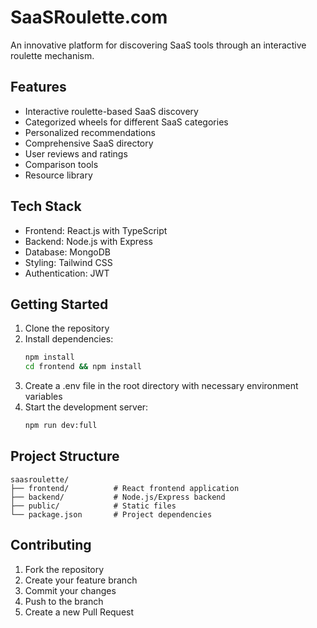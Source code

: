 # SaaSRoulette.com

An innovative platform for discovering SaaS tools through an interactive roulette mechanism.

## Features

- Interactive roulette-based SaaS discovery
- Categorized wheels for different SaaS categories
- Personalized recommendations
- Comprehensive SaaS directory
- User reviews and ratings
- Comparison tools
- Resource library

## Tech Stack

- Frontend: React.js with TypeScript
- Backend: Node.js with Express
- Database: MongoDB
- Styling: Tailwind CSS
- Authentication: JWT

## Getting Started

1. Clone the repository
2. Install dependencies:
   ```bash
   npm install
   cd frontend && npm install
   ```
3. Create a .env file in the root directory with necessary environment variables
4. Start the development server:
   ```bash
   npm run dev:full
   ```

## Project Structure

```
saasroulette/
├── frontend/          # React frontend application
├── backend/           # Node.js/Express backend
├── public/            # Static files
└── package.json       # Project dependencies
```

## Contributing

1. Fork the repository
2. Create your feature branch
3. Commit your changes
4. Push to the branch
5. Create a new Pull Request
